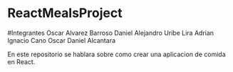 # ReactMealsProject

#Integrantes
 Oscar Alvarez Barroso
 Daniel Alejandro Uribe Lira
 Adrian Ignacio Cano
 Oscar Daniel Alcantara
 
En este repositorio se hablara sobre como crear una aplicacion de comida en React.
